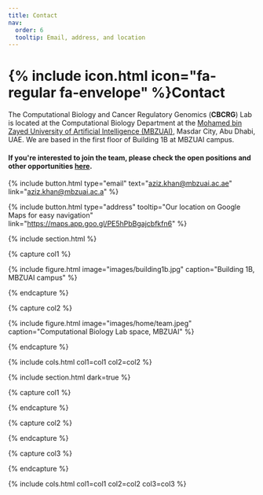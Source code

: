 ```yaml
---
title: Contact
nav:
  order: 6
  tooltip: Email, address, and location
---
```


# {% include icon.html icon="fa-regular fa-envelope" %}Contact

The Computational Biology and Cancer Regulatory Genomics (**CBCRG**) Lab is located at the Computational Biology Department at the [Mohamed bin Zayed University of Artificial Intelligence (MBZUAI)](https://mbzuai.ac.ae/), Masdar City, Abu Dhabi, UAE. We are based in the first floor of Building 1B at MBZUAI campus.


#### If you're interested to join the team, please check the open positions and other opportunities [here](/join).

{%
  include button.html
  type="email"
  text="aziz.khan@mbzuai.ac.ae"
  link="aziz.khan@mbzuai.ac.a"
%}

{%
  include button.html
  type="address"
  tooltip="Our location on Google Maps for easy navigation"
  link="https://maps.app.goo.gl/PE5hPbBgajcbfkfn6"
%}

{% include section.html %}

{% capture col1 %}

{%
  include figure.html
  image="images/building1b.jpg"
  caption="Building 1B, MBZUAI campus"
%}

{% endcapture %}

{% capture col2 %}

{%
  include figure.html
  image="images/home/team.jpeg"
  caption="Computational Biology Lab space, MBZUAI"
%}

{% endcapture %}

{% include cols.html col1=col1 col2=col2 %}

{% include section.html dark=true %}

{% capture col1 %}

{% endcapture %}

{% capture col2 %}


{% endcapture %}

{% capture col3 %}

{% endcapture %}

{% include cols.html col1=col1 col2=col2 col3=col3 %}
